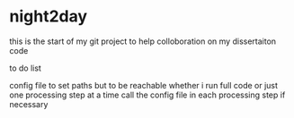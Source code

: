 # night2day
this is the start of my git project to help colloboration on my dissertaiton code

to do list 

config file to set paths but to be reachable whether i run full code or just one processing step at a time
call the config file in each processing step if necessary

